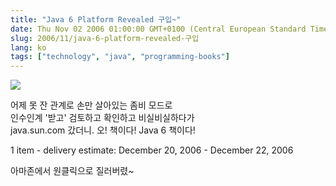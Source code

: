 ```yaml
---
title: "Java 6 Platform Revealed 구입~"
date: Thu Nov 02 2006 01:00:00 GMT+0100 (Central European Standard Time)
slug: 2006/11/java-6-platform-revealed-구입
lang: ko
tags: ["technology", "java", "programming-books"]
---
```


![](http://java.sun.com/developer/Books/javaprogramming/se6_revealed/Java6PlatformRevealed.gif)

어제 못 잔 관계로 손만 살아있는 좀비 모드로   
인수인계 '받고' 검토하고 확인하고 비실비실하다가  
java.sun.com 갔더니. 오! 책이다! Java 6 책이다!  

1 item - delivery estimate: December 20, 2006 - December 22, 2006

아마존에서 원클릭으로 질러버렸~

